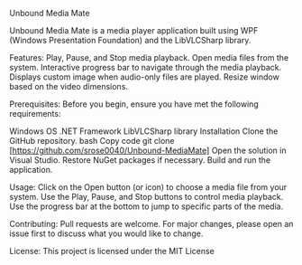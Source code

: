Unbound Media Mate

Unbound Media Mate is a media player application built using WPF (Windows Presentation Foundation) and the LibVLCSharp library.

Features:
Play, Pause, and Stop media playback.
Open media files from the system.
Interactive progress bar to navigate through the media playback.
Displays custom image when audio-only files are played.
Resize window based on the video dimensions.

Prerequisites:
Before you begin, ensure you have met the following requirements:

Windows OS
.NET Framework 
LibVLCSharp library
Installation
Clone the GitHub repository.
bash
Copy code
git clone [https://github.com/srose0040/Unbound-MediaMate]
Open the solution in Visual Studio.
Restore NuGet packages if necessary.
Build and run the application.

Usage:
Click on the Open button (or icon) to choose a media file from your system.
Use the Play, Pause, and Stop buttons to control media playback.
Use the progress bar at the bottom to jump to specific parts of the media.

Contributing:
Pull requests are welcome. For major changes, please open an issue first to discuss what you would like to change.

License:
This project is licensed under the MIT License